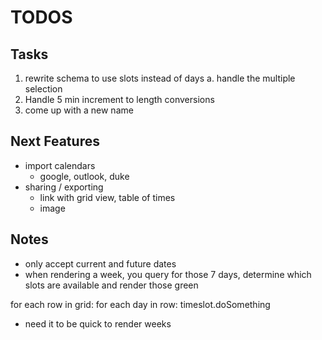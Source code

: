 # TODOS

## Tasks

1. rewrite schema to use slots instead of days
	a. handle the multiple selection
2. Handle 5 min increment to length conversions
3. come up with a new name


## Next Features

* import calendars
	* google, outlook, duke
* sharing / exporting
	* link with grid view, table of times
	* image

## Notes

* only accept current and future dates
* when rendering a week, you query for those 7 days, determine which slots are available and render those green

for each row in grid:
	for each day in row:
		timeslot.doSomething


* need it to be quick to render weeks